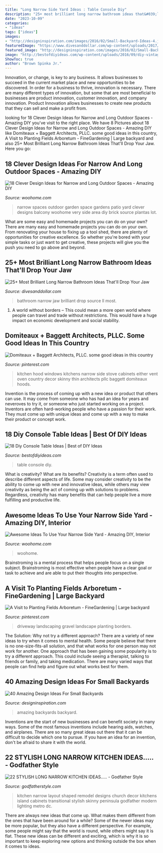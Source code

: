 ```yaml
---
title: "Long Narrow Side Yard Ideas : Table Console Diy"
description: "25+ most brilliant long narrow bathroom ideas that&#039;ll drop your jaw"
date: "2023-10-09"
categories:
- "ideas"
tags: ["ideas"]
images:
- "http://designinspiration.com/images/2016/02/Small-Backyard-Ideas-4.jpg"
featuredImage: "https://www.divesanddollar.com/wp-content/uploads/2017/07/long-narrow-bathroom-ideas-1-min.jpg"
featured_image: "http://designinspiration.com/images/2016/02/Small-Backyard-Ideas-4.jpg"
image: "http://bestofdiyideas.com/wp-content/uploads/2016/09/diy-vintage-console-table.jpg"
ShowToc: true
author: "Brown Spinka Jr."
---
```



Innovation, or change, is key to any business. It allows businesses to succeed in the current market place and new opportunities to be discovered. In order for a business to thrive, innovation is necessary. There are many different types of innovation, but some that are most beneficial to businesses are product innovation, customer innovation, and company innovation. Product Innovation allows businesses to create new products that they can sell and make a profit from.

	

		
looking for 18 Clever Design Ideas for Narrow and Long Outdoor Spaces - Amazing DIY you've visit to the right place. We have 8 Pictures about 18 Clever Design Ideas for Narrow and Long Outdoor Spaces - Amazing DIY like Domiteaux + Baggett Architects, PLLC. some good ideas in this country, A Visit to Planting Fields Arboretum - FineGardening | Large backyard and also 25+ Most Brilliant Long Narrow Bathroom Ideas That&#039;ll Drop Your Jaw. Here you go:
		
    
## 18 Clever Design Ideas For Narrow And Long Outdoor Spaces - Amazing DIY

<img loading=lazy src="http://www.woohome.com/wp-content/uploads/2015/03/narrow-space-designs-woohome-12.jpg" onerror="this.onerror=null;this.src='https://tse4.mm.bing.net/th?id=OIP.m3HdAufsKVpgoXvOiKHQMQHaLD&amp;pid=15.1';" alt="18 Clever Design Ideas for Narrow and Long Outdoor Spaces - Amazing DIY">

_Source: woohome.com_

>narrow spaces outdoor garden space gardens patio yard clever designs balcony woohome very side area diy brick source plantas lot. 

	

What are some easy and homemade projects you can do on your own?
There are many easy and homemade projects you can do on your own. From renovating your house to fixing up a tool shed, there are plenty of opportunities for creative excellence. So whether you're bored with your simple tasks or just want to get creative, these projects will give you the push you need to go above and beyond.

    
## 25+ Most Brilliant Long Narrow Bathroom Ideas That&#039;ll Drop Your Jaw

<img loading=lazy src="https://www.divesanddollar.com/wp-content/uploads/2017/07/long-narrow-bathroom-ideas-1-min.jpg" onerror="this.onerror=null;this.src='https://tse1.mm.bing.net/th?id=OIP.FpE-rc-O5m2gd9LtRM1w2gHaK6&amp;pid=15.1';" alt="25+ Most Brilliant Long Narrow Bathroom Ideas That&#039;ll Drop Your Jaw">

_Source: divesanddollar.com_

>bathroom narrow jaw brilliant drop source ll most. 

	

1. A world without borders – This could mean a more open world where people can travel and trade without restrictions. This would have a huge impact on economic development and social stability. 

    
## Domiteaux + Baggett Architects, PLLC. Some Good Ideas In This Country

<img loading=lazy src="https://i.pinimg.com/736x/5a/af/91/5aaf91d8351dbeacf500471e91c9ca65---kitchen-trends-kitchens-with-white-cabinets.jpg" onerror="this.onerror=null;this.src='https://tse1.mm.bing.net/th?id=OIP.zotyymijzoqbNhjPMScb7wHaKD&amp;pid=15.1';" alt="Domiteaux + Baggett Architects, PLLC. some good ideas in this country">

_Source: pinterest.com_

>kitchen hood windows kitchens narrow side stove cabinets either vent oven country decor skinny thin architects pllc baggett domiteaux hoods. 

	

Invention is the process of coming up with a new idea or product that others can use. It may come from someone who has had an idea for years and neveroves to try it, or someone who just started working on a project. Inventors are often hard-working people who have a passion for their work. They must come up with unique ideas and come up with a way to make their product or concept work.

    
## 18 Diy Console Table Ideas | Best Of DIY Ideas

<img loading=lazy src="http://bestofdiyideas.com/wp-content/uploads/2016/09/diy-vintage-console-table.jpg" onerror="this.onerror=null;this.src='https://tse2.mm.bing.net/th?id=OIP.6TFyxGtDyehh9D8tG8MRCAHaLH&amp;pid=15.1';" alt="18 Diy Console Table Ideas | Best of DIY Ideas">

_Source: bestofdiyideas.com_

>table console diy. 

	

What is creativity? What are its benefits?
Creativity is a term often used to describe different aspects of life. Some may consider creativity to be the ability to come up with new and innovative ideas, while others may view creativity as being the act of coming up with solutions to problems. Regardless, creativity has many benefits that can help people live a more fulfilling and productive life.

    
## Awesome Ideas To Use Your Narrow Side Yard - Amazing DIY, Interior

<img loading=lazy src="https://www.woohome.com/wp-content/uploads/2016/06/how-to-use-a-narrow-side-yard-woohome-5.jpg" onerror="this.onerror=null;this.src='https://tse3.mm.bing.net/th?id=OIP.ygyisO2xj2i1AhCLSwLd4gHaJ4&amp;pid=15.1';" alt="Awesome Ideas To Use Your Narrow Side Yard - Amazing DIY, Interior">

_Source: woohome.com_

>woohome. 

	

Brainstroming is a mental process that helps people focus on a single subject. Brainstroming is most effective when people have a clear goal or task to achieve and are able to put their thoughts into perspective.

    
## A Visit To Planting Fields Arboretum - FineGardening | Large Backyard

<img loading=lazy src="https://i.pinimg.com/736x/a7/b5/3b/a7b53b0c15223fc62dfac12fd368affe--gravel-driveway-long-driveway-landscaping.jpg" onerror="this.onerror=null;this.src='https://tse4.mm.bing.net/th?id=OIP.9gHjrDWjO7esWHLWgGuvwgHaNK&amp;pid=15.1';" alt="A Visit to Planting Fields Arboretum - FineGardening | Large backyard">

_Source: pinterest.com_

>driveway landscaping gravel landscape planting borders. 

	

The Solution: Why not try a different approach?
There are a variety of new ideas to try when it comes to mental health. Some people believe that there is no one-size-fits-all solution, and that what works for one person may not work for another. One approach that has been gaining some popularity is to try a different approach. This could include seeing a therapist, talking to friends or family, and taking medication. There are many varied ways that people can find help and figure out what works best for them.

    
## 40 Amazing Design Ideas For Small Backyards

<img loading=lazy src="http://designinspiration.com/images/2016/02/Small-Backyard-Ideas-4.jpg" onerror="this.onerror=null;this.src='https://tse2.mm.bing.net/th?id=OIP.27Q3K_r7N4eUoeMcU7MuSgHaLH&amp;pid=15.1';" alt="40 Amazing Design Ideas For Small Backyards">

_Source: designinspiration.com_

>amazing backyards backyard. 

	

Inventions are the start of new businesses and can benefit society in many ways. Some of the most famous inventions include hearing aids, watches, and airplanes. There are so many great ideas out there that it can be difficult to decide which one to pursue. If you have an idea for an invention, don't be afraid to share it with the world.

    
## 22 STYLISH LONG NARROW KITCHEN IDEAS..... - Godfather Style

<img loading=lazy src="http://godfatherstyle.com/wp-content/uploads/2016/03/narrow-kitchen.jpg" onerror="this.onerror=null;this.src='https://tse2.mm.bing.net/th?id=OIP.wiNXdf9_vE_i_ZnwHvvUIwHaJ3&amp;pid=15.1';" alt="22 STYLISH LONG NARROW KITCHEN IDEAS..... - Godfather Style">

_Source: godfatherstyle.com_

>kitchen narrow layout shaped remodel designs church decor kitchens island cabinets transitional stylish skinny peninsula godfather modern lighting metro dc. 

	

There are always new ideas that come up. What makes them different from the ones that have been around for a while? Some of the newer ideas may be more popular, but they also have a different perspective. For example, some people might say that the world is round, while others might say it is flat. These new ideas can be different and exciting, which is why it is so important to keep exploring new options and thinking outside the box when it comes to ideas.

